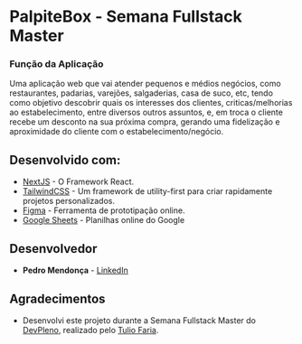 # PalpiteBox - Semana Fullstack Master

### Função da Aplicação

Uma aplicação web que vai atender pequenos e médios negócios, como restaurantes, padarias, varejões, salgaderias, casa de suco, etc, tendo como objetivo descobrir quais os interesses dos clientes, criticas/melhorias ao estabelecimento, entre diversos outros assuntos, e, em troca o cliente recebe um desconto na sua próxima compra, gerando uma fidelização e aproximidade do cliente com o estabelecimento/negócio. 

## Desenvolvido com:

* [NextJS](https://nextjs.com) - O Framework React.
* [TailwindCSS](https://tailwildcss.com) - Um framework de utility-first para criar rapidamente projetos personalizados.
* [Figma](https://figma.com) - Ferramenta de prototipação online.
* [Google Sheets](https://drive.google.com) - Planilhas online do Google

## Desenvolvedor

* **Pedro Mendonça** - [LinkedIn](https://linkedin.com/in/pomendonca)

## Agradecimentos

* Desenvolvi este projeto durante a Semana Fullstack Master do [DevPleno](https://devpleno.com), realizado pelo [Tulio Faria](https://github.com/tuliofaria).
